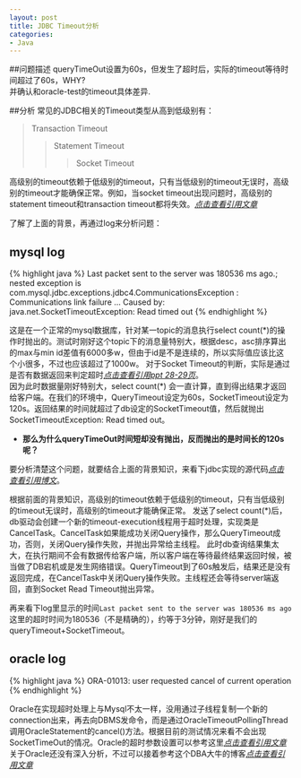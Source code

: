 ```yaml
---
layout: post
title: JDBC Timeout分析
categories:
- Java
---
```


##问题描述
queryTimeOut设置为60s，但发生了超时后，实际的timeout等待时间超过了60s，WHY?  
并确认和oracle-test的timeout具体差异.

##分析
常见的JDBC相关的Timeout类型从高到低级别有：
>Transaction Timeout
>>Statement Timeout
>>>Socket Timeout

高级别的timeout依赖于低级别的timeout，只有当低级别的timeout无误时，高级别的timeout才能确保正常。例如，当socket timeout出现问题时，高级别的statement timeout和transaction timeout都将失效。[*点击查看引用文章*](http://www.importnew.com/2466.html "深入理解JDBC的超时设置")

了解了上面的背景，再通过log来分析问题：

## mysql log

{% highlight java %}
Last packet sent to the server was 180536 ms ago.; nested exception is com.mysql.jdbc.exceptions.jdbc4.CommunicationsException : Communications link failure
...
Caused by: java.net.SocketTimeoutException: Read timed out
{% endhighlight %}

这是在一个正常的mysql数据库，针对某一topic的消息执行select count(\*)的操作时抛出的。测试时刚好这个topic下的消息量特别大，根据desc，asc排序算出的max与min id差值有6000多w，但由于id是不是连续的，所以实际值应该比这个小很多，不过也应该超过了1000w。
对于Socket Timeout的判断，实际是通过是否有数据返回来判定超时[*点击查看引用ppt 28-29页*](http://vdisk.weibo.com/s/Ey4_gkMI0fLp "JDBC优化的意外之旅---樊振华 28-29页")。  
因为此时数据量刚好特别大，select count(\*) 会一直计算，直到得出结果才返回给客户端。在我们的环境中，QueryTimeout设定为60s，SocketTimeout设定为120s。返回结果的时间就超过了db设定的SocketTimeout值，然后就抛出SocketTimeoutException: Read timed out。

* **那么为什么queryTimeOut时间短却没有抛出，反而抛出的是时间长的120s呢？**

要分析清楚这个问题，就要结合上面的背景知识，来看下jdbc实现的源代码[*点击查看引用博文*](http://iwinit.iteye.com/blog/1933399 "query timeout实现分析")。

根据前面的背景知识，高级别的timeout依赖于低级别的timeout，只有当低级别的timeout无误时，高级别的timeout才能确保正常。
发送了select count(\*)后，db驱动会创建一个新的timeout-execution线程用于超时处理，实现类是CancelTask。CancelTask如果能成功关闭Query操作，那么QueryTimeout成功，否则，关闭Query操作失败，并抛出异常给主线程。
此时db查询结果集太大，在执行期间不会有数据传给客户端，所以客户端在等待最终结果返回时候，被当做了DB宕机或是发生网络错误。QueryTimeout到了60s触发后，结果还是没有返回完成，在CancelTask中关闭Query操作失败。主线程还会等待server端返回，直到Socket Read Timeout抛出异常。

再来看下log里显示的时间`Last packet sent to the server was 180536 ms ago`  
这里的超时时间为180536（不是精确的），约等于3分钟，刚好是我们的queryTimeout+SocketTimeout。

## oracle log

{% highlight java %}
ORA-01013: user requested cancel of current operation
{% endhighlight %}

Oracle在实现超时处理上与Mysql不太一样，没用通过子线程复制一个新的connection出来，再去向DBMS发命令，而是通过OracleTimeoutPollingThread调用OracleStatement的cancel()方法。根据目前的测试情况来看不会出现SocketTimeOut的情况。Oracle的超时参数设置可以参考这里[*点击查看引用文章*](http://www.dbafree.net/?p=957 "Oracle querytimeout的说明")
关于Oracle还没有深入分析，不过可以接着参考这个DBA大牛的博客[*点击查看引用文章*](http://www.dbafree.net/?p=1030 "Oracle 超时参数设置")

[1]:http://www.importnew.com/2466.html "深入理解JDBC的超时设置"
[2]:http://vdisk.weibo.com/s/Ey4_gkMI0fLp "JDBC优化的意外之旅---樊振华 28-29页"
[3]:http://iwinit.iteye.com/blog/1933399 "query timeout实现分析"
[4]:http://www.dbafree.net/?p=957 "Oracle querytimeout的说明"
[5]:http://www.dbafree.net/?p=1030 "Oracle 超时参数设置"